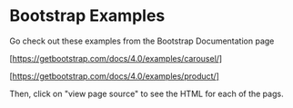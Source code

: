 # Bootstrap Examples
Go check out these examples from the Bootstrap Documentation page

[https://getbootstrap.com/docs/4.0/examples/carousel/]

[https://getbootstrap.com/docs/4.0/examples/product/]


Then, click on "view page source" to see the HTML for each of the pags.
